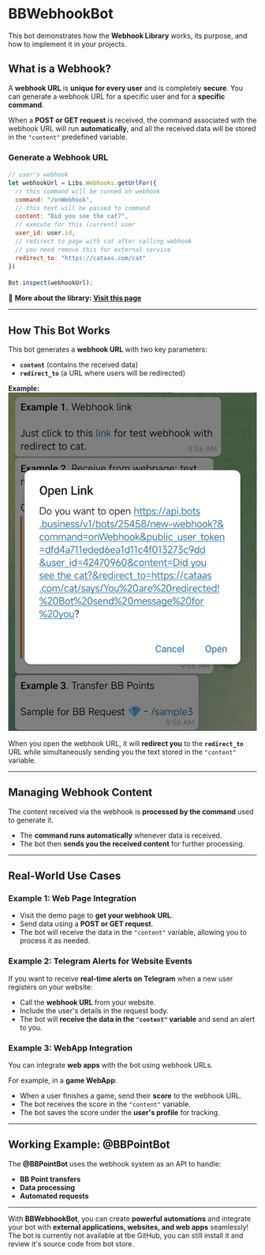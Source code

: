 
# BBWebhookBot  

This bot demonstrates how the **Webhook Library** works, its purpose, and how to implement it in your projects.  

## What is a Webhook?  

A **webhook URL** is **unique for every user** and is completely **secure**. You can generate a webhook URL for a specific user and for a **specific command**.  

When a **POST or GET request** is received, the command associated with the webhook URL will run **automatically**, and all the received data will be stored in the `"content"` predefined variable.  

### Generate a Webhook URL  
```js
// user's webhook
let webhookUrl = Libs.Webhooks.getUrlFor({
  // this command will be runned on webhook
  command: "/onWebhook",
  // this text will be passed to command
  content: "Did you see the cat?",
  // execute for this (current) user
  user_id: user.id,
  // redirect to page with cat after calling webhook
  // you need remove this for external service
  redirect_to: "https://cataas.com/cat"
})

Bot.inspect(webhookUrl);
```

📖 **More about the library: [Visit this page](/libs/webhooks-lib.md)**  

---

## How This Bot Works  

This bot generates a **webhook URL** with two key parameters:  
- **`content`** (contains the received data)  
- **`redirect_to`** (a URL where users will be redirected)  

**Example:**  
![Image here](/.gitbook/assets/webhookBot.png)

When you open the webhook URL, it will **redirect you** to the **`redirect_to`** URL while simultaneously sending you the text stored in the `"content"` variable.  

---

## Managing Webhook Content  

The content received via the webhook is **processed by the command** used to generate it.  

- The **command runs automatically** whenever data is received.  
- The bot then **sends you the received content** for further processing.  

---

## Real-World Use Cases  

### Example 1: **Web Page Integration**  
- Visit the demo page to **get your webhook URL**.  
- Send data using a **POST or GET request**.  
- The bot will receive the data in the `"content"` variable, allowing you to process it as needed.  

### Example 2: **Telegram Alerts for Website Events**  
If you want to receive **real-time alerts on Telegram** when a new user registers on your website:  
- Call the **webhook URL** from your website.  
- Include the user's details in the request body.  
- The bot will **receive the data in the `"content"` variable** and send an alert to you.  

### Example 3: **WebApp Integration**  
You can integrate **web apps** with the bot using webhook URLs.  

For example, in a **game WebApp**:  
- When a user finishes a game, send their **score** to the webhook URL.  
- The bot receives the score in the `"content"` variable.  
- The bot saves the score under the **user's profile** for tracking.  

---

## Working Example: **@BBPointBot**  
The **@BBPointBot** uses the webhook system as an API to handle:  
- **BB Point transfers**  
- **Data processing**  
- **Automated requests**  

---

With **BBWebhookBot**, you can create **powerful automations** and integrate your bot with **external applications, websites, and web apps** seamlessly! The bot is currently not available at tbe GitHub, you can still install it and review it's source code from bot store.
